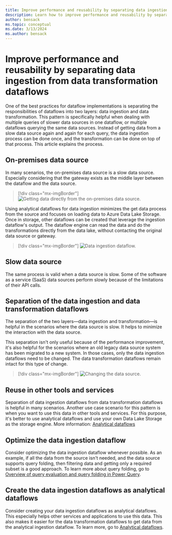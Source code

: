 ```yaml
---
title: Improve performance and reusability by separating data ingestion from data transformation dataflows
description: Learn how to improve performance and reusability by separating data ingestion from data transformation dataflows
author: bensack
ms.topic: conceptual
ms.date: 3/13/2024
ms.author: bensack
---
```


# Improve performance and reusability by separating data ingestion from data transformation dataflows

One of the best practices for dataflow implementations is separating the responsibilities of dataflows into two layers: data ingestion and data transformation. This pattern is specifically helpful when dealing with multiple queries of slower data sources in one dataflow, or multiple dataflows querying the same data sources. Instead of getting data from a slow data source again and again for each query, the data ingestion process can be done once, and the transformation can be done on top of that process. This article explains the process.

## On-premises data source

In many scenarios, the on-premises data source is a slow data source. Especially considering that the gateway exists as the middle layer between the dataflow and the data source.

> [!div class="mx-imgBorder"]
> ![Getting data directly from the on-premises data source.](media/performance-ingestion-transformation-dataflows/df-from-one-prem-ds.png)

Using analytical dataflows for data ingestion minimizes the get data process from the source and focuses on loading data to Azure Data Lake Storage. Once in storage, other dataflows can be created that leverage the ingestion dataflow's output. The dataflow engine can read the data and do the transformations directly from the data lake, without contacting the original data source or gateway.

> [!div class="mx-imgBorder"]
> ![Data ingestion dataflow.](media/performance-ingestion-transformation-dataflows/ingestion-one-prem-ds.png)

## Slow data source

The same process is valid when a data source is slow. Some of the software as a service (SaaS) data sources perform slowly because of the limitations of their API calls.

## Separation of the data ingestion and data transformation dataflows

The separation of the two layers&mdash;data ingestion and transformation&mdash;is helpful in the scenarios where the data source is slow. It helps to minimize the interaction with the data source.

This separation isn't only useful because of the performance improvement, it's also helpful for the scenarios where an old legacy data source system has been migrated to a new system. In those cases, only the data ingestion dataflows need to be changed. The data transformation dataflows remain intact for this type of change.

> [!div class="mx-imgBorder"]
> ![Changing the data source.](media/performance-ingestion-transformation-dataflows/df-change-data-source.png)

## Reuse in other tools and services

Separation of data ingestion dataflows from data transformation dataflows is helpful in many scenarios. Another use case scenario for this pattern is when you want to use this data in other tools and services. For this purpose, it's better to use analytical dataflows and use your own Data Lake Storage as the storage engine. More information: [Analytical dataflows](understanding-differences-between-analytical-standard-dataflows.md#analytical-dataflows)

## Optimize the data ingestion dataflow

Consider optimizing the data ingestion dataflow whenever possible. As an example, if all the data from the source isn't needed, and the data source supports query folding, then filtering data and getting only a required subset is a good approach. To learn more about query folding, go to [Overview of query evaluation and query folding in Power Query](../query-folding-basics.md).

## Create the data ingestion dataflows as analytical dataflows

Consider creating your data ingestion dataflows as analytical dataflows. This especially helps other services and applications to use this data. This also makes it easier for the data transformation dataflows to get data from the analytical ingestion dataflow. To learn more, go to [Analytical dataflows](understanding-differences-between-analytical-standard-dataflows.md#analytical-dataflows).
